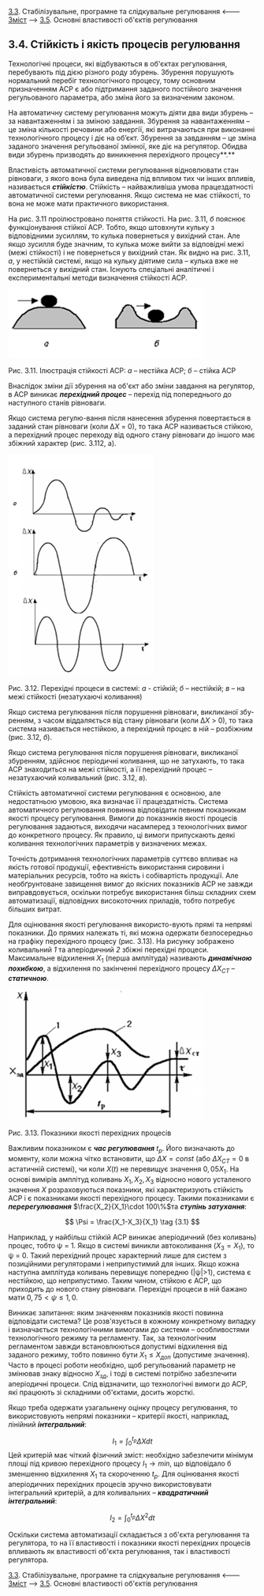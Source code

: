[3.3](3_3.md). Стабілізувальне, програмне та слідкувальне регулювання <--- [Зміст](README.md) --> [3.5](3_5.md). Основні властивості об'єктів регулювання

## 3.4. Стійкість і якість процесів регулювання

Технологічні процеси, які відбуваються в об'єктах регулювання, перебувають під дією різного роду збурень. Збурення порушують нормальний перебіг технологічного процесу, тому основним призначенням АСР є або підтримання заданого постійного значення регульованого параметра, або зміна його за визначеним законом.

На автоматичну систему регулювання можуть діяти два види збурень – за навантаженням і за зміною завдання. Збурення за навантаженням – це зміна кількості речовини або енергії, які витрачаються при виконанні технологічного процесу і діє на об’єкт. Збурення за завданням – це зміна заданого значення регульованої змінної, яке діє на регулятор. Обидва види збурень призводять до виникнення перехідного процесу**.**

Властивість автоматичної системи регулювання відновлювати стан рівноваги, з якого вона була виведена під впливом тих чи інших впливів, називається ***стійкістю***. Стійкість – найважливіша умова працездатності автоматичної системи регулювання. Якщо система не має стійкості, то вона не може мати практичного використання.

На рис. 3.11 проілюстровано поняття стійкості. На рис. 3.11, *б* пояснює функціонування стійкої АСР. Тобто, якщо штовхнути кульку з відповідними зусиллям, то кулька повернеться у вихідний стан. Але якщо зусилля буде значним, то кулька може вийти за відповідні межі (межі стійкості) і не повернеться у вихідний стан. Як видно на рис. 3.11, *а*, у нестійкій системі, якщо на кульку  діятиме сила – кулька вже не повернеться у вихідний стан. Існують спеціальні аналітичні і експериментальні методи визначення стійкості АСР.

![image-20220711212538502](media3/image-20220711212538502.png)

Рис. 3.11. Ілюстрація стійкості АСР: *а* – нестійка АСР; *б* – стійка АСР

Внаслідок зміни дії збурення на об'єкт або зміни завдання на регулятор, в АСР виникає ***перехідний процес*** – перехід під попереднього до наступного станів рівноваги.

Якщо система регулю-вання після нанесення збурення повертається в заданий стан рівноваги (коли ∆*Х* = 0), то така АСР називається стійкою, а перехідний процес переходу від одного стану рівноваги до іншого має збіжний характер (рис. 3.112, а). 

![image-20220711212757136](media3/image-20220711212757136.png)

Рис. 3.12.  Перехідні процеси в системі: *а* - стійкій; *б* – нестійкій; *в* – на межі стійкості (незатухаючі коливання)    

Якщо система регулювання після порушення рівноваги, викликаної збу-ренням, з часом віддаляється від стану рівноваги (коли ∆*Х* > 0), то така система називається нестійкою, а перехідний процес в ній – розбіжним (рис. 3.12, *б*).

Якщо система регулювання після порушення рівноваги, викликаної збуренням, здійснює періодичні коливання, що не затухають, то така АСР знаходиться на межі стійкості, а її перехідний процес – незатухаючий коливальний (рис. 3.12, *в*).

Стійкість автоматичної системи регулювання є основною, але недостатньою умовою, яка визначає її працездатність. Система автоматичного регулювання повинна відповідати певним показникам якості процесу регулювання. Вимоги до показників якості процесів регулювання задаються, виходячи насамперед з технологічних вимог до конкретного процесу. Як правило, ці вимоги припускають деякі коливання технологічних параметрів у визначених межах.

Точність дотримання технологічних параметрів суттєво впливає на якість готової продукції, ефективність використання сировини і матеріальних ресурсів, тобто на якість і собівартість продукції. Але необґрунтоване завищення вимог до якісних показників АСР не завжди виправдовується, оскільки потребує використання більш складних схем автоматизації, відповідних високоточних приладів, тобто потребує більших витрат.            

Для оцінювання якості регулювання використо-вують прямі та непрямі показники. До прямих належать ті, які можна одержати безпосередньо на графіку перехідного процесу (рис. 3.13). На рисунку зображено коливальний *1* та аперіодичний *2* збіжні перехідні процеси. Максимальне відхилення $X_1$ (перша амплітуда) називають ***динамічною похибкою***, а відхилення по закінченні перехідного процесу $\Delta X_{СТ}$ – ***статичною***.

![image-20220711213026904](media3/image-20220711213026904.png)

Рис. 3.13. Показники якості перехідних процесів

Важливим показником є ***час регулювання*** $t_р$. Його визначають до моменту, коли можна чітко встановити, що $\Delta X = const$ (або $\Delta X_{СТ}=0$ в астатичній системі), чи коли $Х(t)$ не перевищує значення $0,05Х_1$. На основі вимірів амплітуд коливань $Х_1, Х_2, Х_3$ відносно нового усталеного значення *X* розраховуються показники, які характеризують стійкість АСР і є показниками якості перехідного процесу. Такими показниками є ***перерегулювання***  $\frac{X_2}{X_1}\cdot 100\%$та ***ступінь затухання***:

$$
\Psi = \frac{X_1-X_3}{X_1} \tag {3.1}
$$

Наприклад, у найбільш стійкій АСР виникає аперіодичний (без коливань) процес, тобто ψ = 1. Якщо в системі виникли автоколивання ($Х_3 = Х_1$), то ψ = 0. Такий перехідний процес характерний лише для систем з позиційними регуляторами і неприпустимий для інших. Якщо кожна наступна амплітуда коливань перевищує попередню (\|ψ\|>1), система є нестійкою, що неприпустимо. Таким чином, стійкою є АСР, що приходить до нового стану рівноваги. Перехідні процеси в ній бажано мати $0,75<ψ≤1,0$.

Виникає запитання: яким значенням показників якості повинна відповідати система? Це розв'язується в кожному конкретному випадку і визначається технологічними вимогами до системи – особливостями технологічного режиму та регламенту. Так, за технологічним регламентом завжди встановлюються допустимі відхилення від заданого режиму, тобто повинно бути $Х_1 \leq X_{доп}$ (допустиме значення). Часто в процесі роботи необхідно, щоб регульований параметр не змінював знаку відносно $Х_{зд}$, і тоді в системі потрібно забезпечити аперіодичні процеси. Слід відзначити, що технологічні вимоги до АСР, які працюють зі складними об'єктами, досить жорсткі.

Якщо треба одержати узагальнену оцінку процесу регулювання, то використовують непрямі показники – критерії якості, наприклад, лінійний ***інтегральний***:

$$
I_1=\int_0^{t_p}\Delta X{d}t \tag{3.2}
$$
Цей критерій має чіткий фізичний зміст: необхідно забезпечити мінімум площі під кривою перехідного процесу $I_1 \to min$, що відповідало б зменшенню відхилення $Х_1$ та скороченню $t_p$. Для оцінювання якості аперіодичних перехідних процесів зручно використовувати інтегральний критерій, а для коливальних – ***квадратичний інтегральний***:

$$
I_2=\int_0^{t_p}\Delta X^2 {d}t \tag{3.2}
$$

Оскільки система автоматизації складається з об'єкта регулювання та регулятора, то на її властивості і показники якості перехідних процесів впливають як властивості об'єкта регулювання, так і властивості регулятора.



[3.3](3_3.md). Стабілізувальне, програмне та слідкувальне регулювання <--- [Зміст](README.md) --> [3.5](3_5.md). Основні властивості об'єктів регулювання